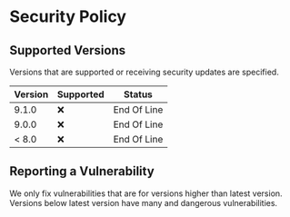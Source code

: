 # Security Policy

## Supported Versions

Versions that are supported or receiving security updates are specified.

| Version | Supported          |   Status  |
| ------- | ------------------ |-----------|
| 9.1.0   | :x:                |End Of Line|
| 9.0.0   | :x:                |End Of Line|
| < 8.0   | :x:                |End Of Line|

## Reporting a Vulnerability

We only fix vulnerabilities that are for versions higher than latest version.
Versions below latest version have many and dangerous vulnerabilities.
